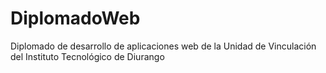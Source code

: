 DiplomadoWeb
============

Diplomado de desarrollo de aplicaciones web de la Unidad de Vinculación del Instituto Tecnológico de Diurango
